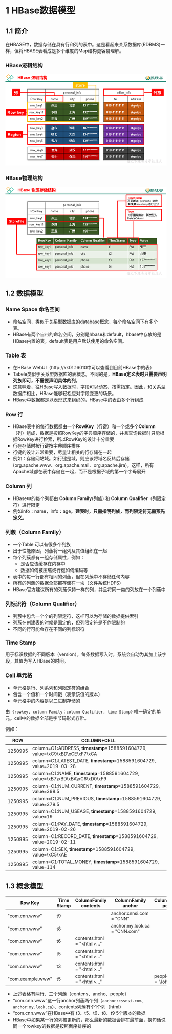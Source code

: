 # 1 HBase数据模型

## 1.1  **简介**

在HBASE中，数据存储在具有行和列的表中。这是看起来关系数据库(RDBMS)一样，但将HBASE表看成是多个维度的Map结构更容易理解。

### **HBase逻辑结构**

![img](images\wps4.png)



### HBase物理结构

![img](images\wps5.png)

## 1.2 数据模型

### Name Space 命名空间

-   命名空间，类似于关系型数据库的database概念，每个命名空间下有多个表。
-   HBase有两个自带的命名空间，分别是hbase和default，hbase中存放的是HBase内置的表，default表是用户默认使用的命名空间。

### Table 表

-   在HBase WebUI（http://kk01:16010中可以查看到目前HBase中的表）
-   Tabele类似于关系型数据库的表概念。不同的是，**HBase定义表时只需要声明列族即可，不需要声明具体的列**。
-   这意味着，往HBase写入数据时，字段可以动态、按需指定。因此，和关系型数据库相比，HBase能够轻松应对字段变更的场景。
-   HBase中数据都是以表形式来组织的，HBase中的表由多个行组成

### Row 行

-   HBase表中的每行数据都由一个**RowKey**（行键）和一个或多个**Column**（列）组成，数据是按照RowKey的字典顺序存储的，并且查询数据时只能根据RowKey进行检索，所以RowKey的设计十分重要
-   行在存储时按行键按字典顺序排序
-   行键的设计非常重要，尽量让相关的行存储在一起
-   例如：存储网站域。如行键是域，则应该将域名反转后存储(org.apache.www、org.apache.mail、org.apache.jira)。这样，所有Apache域都在表中存储在一起，而不是根据子域的第一个字母展开

### Column 列

-   HBase中的每个列都由 **Column Family**(列族) 和 **Column Qualifier**（列限定符）进行限定
-   例如info：name，info：age。**建表时，只需指明列族，而列限定符无需预先定义。**

### 列蔟（Column Family）

-   一个Table 可以有很多个列族
-   出于性能原因，列蔟将一组列及其值组织在一起
-   每个列蔟都有一组存储属性，例如：
    -   是否应该缓存在内存中
    -   数据如何被压缩或行键如何编码等
-   表中的每一行都有相同的列蔟，但在列蔟中不存储任何内容
-   所有的列蔟的数据全部都存储在一块（文件系统HDFS）
-   HBase官方建议所有的列蔟保持一样的列，并且将同一类的列放在一个列蔟中

### 列标识符（Column Qualifier）

-   列蔟中包含一个个的列限定符，这样可以为存储的数据提供索引
-   列蔟在创建表的时候是固定的，但列限定符是不作限制的
-   不同的行可能会存在不同的列标识符

### Time Stamp 

用于标识数据的不同版本（version），每条数据写入时，系统会自动为其加上该字段，其值为写入HBase的时间。

### Cell 单元格

-   单元格是行、列系列和列限定符的组合
-   包含一个值和一个时间戳（表示该值的版本）
-   单元格中的内容是以二进制存储的

由` {rowkey, column Family：column Qualifier, time Stamp}` 唯一确定的单元。cell中的数据全部是字节码形式存贮。

例如：

| ROW     | COLUMN+CELL                                                  |
| ------- | ------------------------------------------------------------ |
| 1250995 | column=C1:ADDRESS, **timestamp**=1588591604729, value=\xC9\xBD\xCE\xF7\xCA |
| 1250995 | column=C1:LATEST_DATE, **timestamp**=1588591604729, value=2019-03-28 |
| 1250995 | column=C1:NAME, **timestamp**=1588591604729, value=\xB7\xBD\xBA\xC6\xD0\xF9 |
| 1250995 | column=C1:NUM_CURRENT, **timestamp**=1588591604729, value=398.5 |
| 1250995 | column=C1:NUM_PREVIOUS, **timestamp**=1588591604729, value=379.5 |
| 1250995 | column=C1:NUM_USEAGE, **timestamp**=1588591604729, value=19  |
| 1250995 | column=C1:PAY_DATE, **timestamp**=1588591604729, value=2019-02-26 |
| 1250995 | column=C1:RECORD_DATE, **timestamp**=1588591604729, value=2019-02-11 |
| 1250995 | column=C1:SEX, **timestamp**=1588591604729, value=\xC5\xAE   |
| 1250995 | column=C1:TOTAL_MONEY, **timestamp**=1588591604729, value=114 |

## 1.3  概念模型

| **Row Key**       | **Time Stamp** | **ColumnFamily** **contents** | **ColumnFamily** **anchor**   | **ColumnFamily** **people** |
| ----------------- | -------------- | ----------------------------- | ----------------------------- | --------------------------- |
| "com.cnn.www"     | t9             |                               | anchor:cnnsi.com = "CNN"      |                             |
| "com.cnn.www"     | t8             |                               | anchor:my.look.ca = "CNN.com" |                             |
| "com.cnn.www"     | t6             | contents:html = "\<html>…"    |                               |                             |
| "com.cnn.www"     | t5             | contents:html = "\<html>…"    |                               |                             |
| "com.cnn.www"     | t3             | contents:html = "\<html>…"    |                               |                             |
| "com.example.www" | t5             | contents:html = "\<html>…"    |                               | people:author = "John Doe"  |

-   上述表格有两行、三个列蔟（contens、ancho、people）
-   “com.cnn.www”这一行anchor列蔟两个列（`anchor:cssnsi.com、anchor:my.look.ca`）、contents列蔟有个1个列（html）
-   “com.cnn.www”在HBase中有 t3、t5、t6、t8、t9 5个版本的数据
-   HBase中如果某一行的列被更新的，那么最新的数据会排在最前面，换句话说同一个rowkey的数据是按照倒序排序的